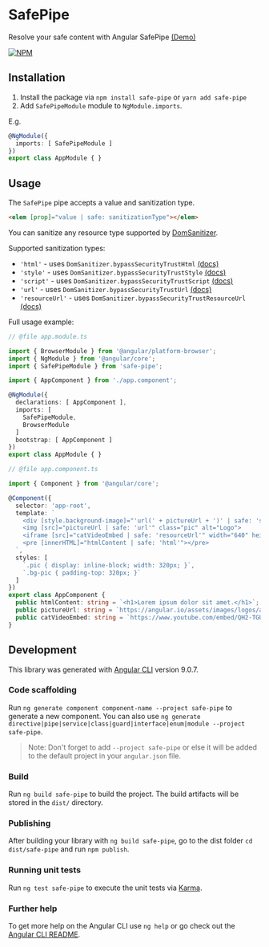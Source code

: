# SafePipe

Resolve your safe content with Angular SafePipe [(Demo)](https://stackblitz.com/edit/safe-pipe-examples)

[![NPM](https://nodei.co/npm/safe-pipe.png?downloads=true)](https://nodei.co/npm/safe-pipe/)

## Installation

1. Install the package via `npm install safe-pipe` or `yarn add safe-pipe`
2. Add `SafePipeModule` module to `NgModule.imports`.

E.g.

```ts
@NgModule({
  imports: [ SafePipeModule ]
})
export class AppModule { }
```

## Usage

The `SafePipe` pipe accepts a value and sanitization type. 

```html
<elem [prop]="value | safe: sanitizationType"></elem>
```

You can sanitize any resource type supported by [DomSanitizer](https://angular.io/api/platform-browser/DomSanitizer).

Supported sanitization types:

- `'html'` - uses `DomSanitizer.bypassSecurityTrustHtml` [(docs)](https://angular.io/api/platform-browser/DomSanitizer#bypassSecurityTrustHtml)
- `'style'` - uses `DomSanitizer.bypassSecurityTrustStyle` [(docs)](https://angular.io/api/platform-browser/DomSanitizer#bypasssecuritytruststyle)
- `'script'` - uses `DomSanitizer.bypassSecurityTrustScript` [(docs)](https://angular.io/api/platform-browser/DomSanitizer#bypasssecuritytrustscript)
- `'url'` - uses `DomSanitizer.bypassSecurityTrustUrl` [(docs)](https://angular.io/api/platform-browser/DomSanitizer#bypasssecuritytrusturl)
- `'resourceUrl'` - uses `DomSanitizer.bypassSecurityTrustResourceUrl` [(docs)](https://angular.io/api/platform-browser/DomSanitizer#bypasssecuritytrustresourceurl)

Full usage example:

```ts
// @file app.module.ts

import { BrowserModule } from '@angular/platform-browser';
import { NgModule } from '@angular/core';
import { SafePipeModule } from 'safe-pipe';

import { AppComponent } from './app.component';

@NgModule({
  declarations: [ AppComponent ],
  imports: [
    SafePipeModule,
    BrowserModule
  ]
  bootstrap: [ AppComponent ]
})
export class AppModule { }

// @file app.component.ts

import { Component } from '@angular/core';

@Component({
  selector: 'app-root',
  template: `
    <div [style.background-image]="'url(' + pictureUrl + ')' | safe: 'style'" class="pic bg-pic"></div>
    <img [src]="pictureUrl | safe: 'url'" class="pic" alt="Logo">
    <iframe [src]="catVideoEmbed | safe: 'resourceUrl'" width="640" height="390"></iframe>
    <pre [innerHTML]="htmlContent | safe: 'html'"></pre>
  `,
  styles: [
    `.pic { display: inline-block; width: 320px; }`,
    `.bg-pic { padding-top: 320px; }`
  ]
})
export class AppComponent {
  public htmlContent: string = `<h1>Lorem ipsum dolor sit amet.</h1>`;
  public pictureUrl: string = `https://angular.io/assets/images/logos/angular/angular.svg`;
  public catVideoEmbed: string = `https://www.youtube.com/embed/QH2-TGUlwu4"`;
}
```

## Development

This library was generated with [Angular CLI](https://github.com/angular/angular-cli) version 9.0.7.

### Code scaffolding

Run `ng generate component component-name --project safe-pipe` to generate a new component. You can also use `ng generate directive|pipe|service|class|guard|interface|enum|module --project safe-pipe`.
> Note: Don't forget to add `--project safe-pipe` or else it will be added to the default project in your `angular.json` file. 

### Build

Run `ng build safe-pipe` to build the project. The build artifacts will be stored in the `dist/` directory.

### Publishing

After building your library with `ng build safe-pipe`, go to the dist folder `cd dist/safe-pipe` and run `npm publish`.

### Running unit tests

Run `ng test safe-pipe` to execute the unit tests via [Karma](https://karma-runner.github.io).

### Further help

To get more help on the Angular CLI use `ng help` or go check out the [Angular CLI README](https://github.com/angular/angular-cli/blob/master/README.md).
